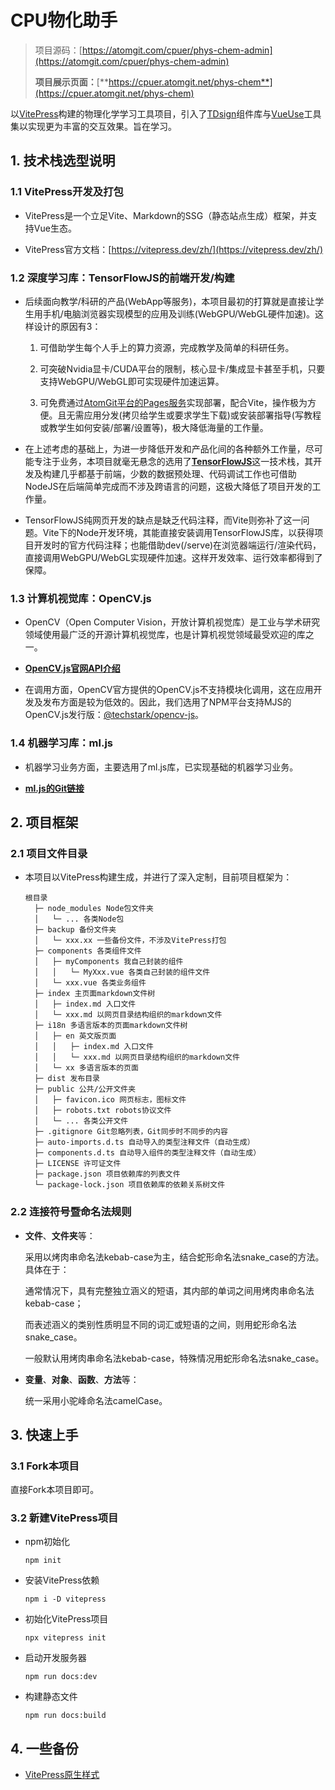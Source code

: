 # CPU物化助手

> 项目源码：[https://atomgit.com/cpuer/phys-chem-admin](https://atomgit.com/cpuer/phys-chem-admin)
> 
> **项目展示页面：**[**https://cpuer.atomgit.net/phys-chem**](https://cpuer.atomgit.net/phys-chem)

以[VitePress](https://vitepress.dev/zh/)构建的物理化学学习工具项目，引入了[TDsign](https://tdesign.tencent.com/vue-next/overview)组件库与[VueUse](https://vueuse.nodejs.cn/)工具集以实现更为丰富的交互效果。旨在学习。

## 1. 技术栈选型说明

### 1.1 VitePress开发及打包

- VitePress是一个立足Vite、Markdown的SSG（静态站点生成）框架，并支持Vue生态。

- VitePress官方文档：[https://vitepress.dev/zh/](https://vitepress.dev/zh/)

### 1.2 深度学习库：TensorFlowJS的前端开发/构建

- 后续面向教学/科研的产品(WebApp等服务)，本项目最初的打算就是直接让学生用手机/电脑浏览器实现模型的应用及训练(WebGPU/WebGL硬件加速)。这样设计的原因有3：

	1. 可借助学生每个人手上的算力资源，完成教学及简单的科研任务。

	2. 可突破Nvidia显卡/CUDA平台的限制，核心显卡/集成显卡甚至手机，只要支持WebGPU/WebGL即可实现硬件加速运算。

	3. 可免费通过[AtomGit平台的Pages服务](https://docs.atomgit.com/app/pages/)实现部署，配合Vite，操作极为方便。且无需应用分发(拷贝给学生或要求学生下载)或安装部署指导(写教程或教学生如何安装/部署/设置等)，极大降低海量的工作量。

- 在上述考虑的基础上，为进一步降低开发和产品化间的各种额外工作量，尽可能专注于业务，本项目就毫无悬念的选用了[**TensorFlowJS**](https://tensorflow.google.cn/js)这一技术栈，其开发及构建几乎都基于前端，少数的数据预处理、代码调试工作也可借助NodeJS在后端简单完成而不涉及跨语言的问题，这极大降低了项目开发的工作量。

- TensorFlowJS纯网页开发的缺点是缺乏代码注释，而Vite则弥补了这一问题。Vite下的Node开发环境，其能直接安装调用TensorFlowJS库，以获得项目开发时的官方代码注释；也能借助dev(/serve)在浏览器端运行/渲染代码，直接调用WebGPU/WebGL实现硬件加速。这样开发效率、运行效率都得到了保障。

### 1.3 计算机视觉库：OpenCV.js

- OpenCV（Open Computer Vision，开放计算机视觉库）是工业与学术研究领域使用最广泛的开源计算机视觉库，也是计算机视觉领域最受欢迎的库之一。

- [**OpenCV.js官网API介绍**](https://docs.opencv.org/4.10.0/d5/d10/tutorial_js_root.html)

- 在调用方面，OpenCV官方提供的OpenCV.js不支持模块化调用，这在应用开发及发布方面是较为低效的。因此，我们选用了NPM平台支持MJS的OpenCV.js发行版：[@techstark/opencv-js](https://www.npmjs.com/package/@techstark/opencv-js)。

### 1.4 机器学习库：ml.js

- 机器学习业务方面，主要选用了ml.js库，已实现基础的机器学习业务。

- [**ml.js的Git链接**](https://github.com/mljs/ml)

## 2. 项目框架

### 2.1 项目文件目录

- 本项目以VitePress构建生成，并进行了深入定制，目前项目框架为：

      根目录
        ├─ node_modules Node包文件夹
        │   └─ ... 各类Node包
        ├─ backup 备份文件夹
        │   └─ xxx.xx 一些备份文件，不涉及VitePress打包
        ├─ components 各类组件文件
        │   ├─ myComponents 我自己封装的组件
        │   │   └─ MyXxx.vue 各类自己封装的组件文件
        │   └─ xxx.vue 各类业务组件
        ├─ index 主页面markdown文件树
        │   ├─ index.md 入口文件
        │   └─ xxx.md 以网页目录结构组织的markdown文件
        ├─ i18n 多语言版本的页面markdown文件树
        │   ├─ en 英文版页面
        │   │   ├─ index.md 入口文件
        │   │   └─ xxx.md 以网页目录结构组织的markdown文件
        │   └─ xx 多语言版本的页面
        ├─ dist 发布目录
        ├─ public 公共/公开文件夹
        │   ├─ favicon.ico 网页标志，图标文件
        │   ├─ robots.txt robots协议文件
        │   └─ ... 各类公开文件
        ├─ .gitignore Git忽略列表，Git同步时不同步的内容
        ├─ auto-imports.d.ts 自动导入的类型注释文件（自动生成）
        ├─ components.d.ts 自动导入组件的类型注释文件（自动生成）
        ├─ LICENSE 许可证文件
        ├─ package.json 项目依赖库的列表文件
        └─ package-lock.json 项目依赖库的依赖关系树文件

### 2.2 连接符号暨命名法规则

- **文件**、**文件夹**等：

  采用以烤肉串命名法kebab-case为主，结合蛇形命名法snake\_case的方法。具体在于：

  通常情况下，具有完整独立涵义的短语，其内部的单词之间用烤肉串命名法kebab-case；

  而表述涵义的类别性质明显不同的词汇或短语的之间，则用蛇形命名法snake\_case。

  一般默认用烤肉串命名法kebab-case，特殊情况用蛇形命名法snake\_case。

- **变量**、**对象**、**函数**、**方法**等：

  统一采用小驼峰命名法camelCase。

## 3. 快速上手

### 3.1 Fork本项目

直接Fork本项目即可。

### 3.2 新建VitePress项目

- npm初始化

  ```shell
  npm init
  ```

- 安装VitePress依赖

  ```shell
  npm i -D vitepress
  ```

- 初始化VitePress项目

  ```shell
  npx vitepress init
  ```

- 启动开发服务器

  ```shell
  npm run docs:dev
  ```

- 构建静态文件

  ```shell
  npm run docs:build
  ```

## 4. 一些备份

- [VitePress原生样式](https://github.com/vuejs/vitepress/blob/main/src/client/theme-default/styles/vars.css)
